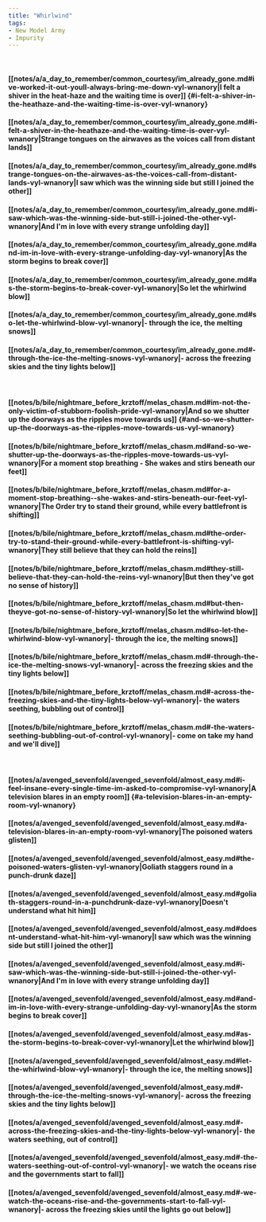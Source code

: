```yaml
---
title: "Whirlwind"
tags:
- New Model Army
- Impurity
---
```

&nbsp;
#### [[notes/a/a_day_to_remember/common_courtesy/im_already_gone.md#ive-worked-it-out-youll-always-bring-me-down-vyl-wnanory|I felt a shiver in the heat-haze and the waiting time is over]] {#i-felt-a-shiver-in-the-heathaze-and-the-waiting-time-is-over-vyl-wnanory}
#### [[notes/a/a_day_to_remember/common_courtesy/im_already_gone.md#i-felt-a-shiver-in-the-heathaze-and-the-waiting-time-is-over-vyl-wnanory|Strange tongues on the airwaves as the voices call from distant lands]]
#### [[notes/a/a_day_to_remember/common_courtesy/im_already_gone.md#strange-tongues-on-the-airwaves-as-the-voices-call-from-distant-lands-vyl-wnanory|I saw which was the winning side but still I joined the other]]
#### [[notes/a/a_day_to_remember/common_courtesy/im_already_gone.md#i-saw-which-was-the-winning-side-but-still-i-joined-the-other-vyl-wnanory|And I'm in love with every strange unfolding day]]
#### [[notes/a/a_day_to_remember/common_courtesy/im_already_gone.md#and-im-in-love-with-every-strange-unfolding-day-vyl-wnanory|As the storm begins to break cover]]
#### [[notes/a/a_day_to_remember/common_courtesy/im_already_gone.md#as-the-storm-begins-to-break-cover-vyl-wnanory|So let the whirlwind blow]]
#### [[notes/a/a_day_to_remember/common_courtesy/im_already_gone.md#so-let-the-whirlwind-blow-vyl-wnanory|- through the ice, the melting snows]]
#### [[notes/a/a_day_to_remember/common_courtesy/im_already_gone.md#-through-the-ice-the-melting-snows-vyl-wnanory|- across the freezing skies and the tiny lights below]]
&nbsp;
#### [[notes/b/bile/nightmare_before_krztoff/melas_chasm.md#im-not-the-only-victim-of-stubborn-foolish-pride-vyl-wnanory|And so we shutter up the doorways as the ripples move towards us]] {#and-so-we-shutter-up-the-doorways-as-the-ripples-move-towards-us-vyl-wnanory}
#### [[notes/b/bile/nightmare_before_krztoff/melas_chasm.md#and-so-we-shutter-up-the-doorways-as-the-ripples-move-towards-us-vyl-wnanory|For a moment stop breathing - She wakes and stirs beneath our feet]]
#### [[notes/b/bile/nightmare_before_krztoff/melas_chasm.md#for-a-moment-stop-breathing--she-wakes-and-stirs-beneath-our-feet-vyl-wnanory|The Order try to stand their ground, while every battlefront is shifting]]
#### [[notes/b/bile/nightmare_before_krztoff/melas_chasm.md#the-order-try-to-stand-their-ground-while-every-battlefront-is-shifting-vyl-wnanory|They still believe that they can hold the reins]]
#### [[notes/b/bile/nightmare_before_krztoff/melas_chasm.md#they-still-believe-that-they-can-hold-the-reins-vyl-wnanory|But then they've got no sense of history]]
#### [[notes/b/bile/nightmare_before_krztoff/melas_chasm.md#but-then-theyve-got-no-sense-of-history-vyl-wnanory|So let the whirlwind blow]]
#### [[notes/b/bile/nightmare_before_krztoff/melas_chasm.md#so-let-the-whirlwind-blow-vyl-wnanory|- through the ice, the melting snows]]
#### [[notes/b/bile/nightmare_before_krztoff/melas_chasm.md#-through-the-ice-the-melting-snows-vyl-wnanory|- across the freezing skies and the tiny lights below]]
#### [[notes/b/bile/nightmare_before_krztoff/melas_chasm.md#-across-the-freezing-skies-and-the-tiny-lights-below-vyl-wnanory|- the waters seething, bubbling out of control]]
#### [[notes/b/bile/nightmare_before_krztoff/melas_chasm.md#-the-waters-seething-bubbling-out-of-control-vyl-wnanory|- come on take my hand and we'll dive]]
&nbsp;
#### [[notes/a/avenged_sevenfold/avenged_sevenfold/almost_easy.md#i-feel-insane-every-single-time-im-asked-to-compromise-vyl-wnanory|A television blares in an empty room]] {#a-television-blares-in-an-empty-room-vyl-wnanory}
#### [[notes/a/avenged_sevenfold/avenged_sevenfold/almost_easy.md#a-television-blares-in-an-empty-room-vyl-wnanory|The poisoned waters glisten]]
#### [[notes/a/avenged_sevenfold/avenged_sevenfold/almost_easy.md#the-poisoned-waters-glisten-vyl-wnanory|Goliath staggers round in a punch-drunk daze]]
#### [[notes/a/avenged_sevenfold/avenged_sevenfold/almost_easy.md#goliath-staggers-round-in-a-punchdrunk-daze-vyl-wnanory|Doesn't understand what hit him]]
#### [[notes/a/avenged_sevenfold/avenged_sevenfold/almost_easy.md#doesnt-understand-what-hit-him-vyl-wnanory|I saw which was the winning side but still I joined the other]]
#### [[notes/a/avenged_sevenfold/avenged_sevenfold/almost_easy.md#i-saw-which-was-the-winning-side-but-still-i-joined-the-other-vyl-wnanory|And I'm in love with every strange unfolding day]]
#### [[notes/a/avenged_sevenfold/avenged_sevenfold/almost_easy.md#and-im-in-love-with-every-strange-unfolding-day-vyl-wnanory|As the storm begins to break cover]]
#### [[notes/a/avenged_sevenfold/avenged_sevenfold/almost_easy.md#as-the-storm-begins-to-break-cover-vyl-wnanory|Let the whirlwind blow]]
#### [[notes/a/avenged_sevenfold/avenged_sevenfold/almost_easy.md#let-the-whirlwind-blow-vyl-wnanory|- through the ice, the melting snows]]
#### [[notes/a/avenged_sevenfold/avenged_sevenfold/almost_easy.md#-through-the-ice-the-melting-snows-vyl-wnanory|- across the freezing skies and the tiny lights below]]
#### [[notes/a/avenged_sevenfold/avenged_sevenfold/almost_easy.md#-across-the-freezing-skies-and-the-tiny-lights-below-vyl-wnanory|- the waters seething, out of control]]
#### [[notes/a/avenged_sevenfold/avenged_sevenfold/almost_easy.md#-the-waters-seething-out-of-control-vyl-wnanory|- we watch the oceans rise and the governments start to fall]]
#### [[notes/a/avenged_sevenfold/avenged_sevenfold/almost_easy.md#-we-watch-the-oceans-rise-and-the-governments-start-to-fall-vyl-wnanory|- across the freezing skies until the lights go out below]]
